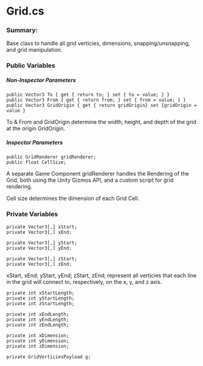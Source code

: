 # Grid.cs #

### Summary: ### 

Base class to handle all grid verticies, dimensions, snapping/unsnapping, and grid manipulation. 

### Public Variables ###

##### Non-Inspector Parameters #####
  
```
public Vector3 To { get { return to; } set { to = value; } }
public Vector3 From { get { return from; } set { from = value; } }
public Vector3 GridOrigin { get { return gridOrigin} set {gridOrigin = value }
```
To & From and GridOrigin determine the width, height, and depth of the grid at the origin GridOrigin. 

##### Inspector Parameters #####

```
public GridRenderer gridRenderer;
public float CellSize;
```
    
A separate Game Component gridRenderer handles the Rendering of the Grid, both using the Unity Gizmos API, and a custom
script for grid rendering.
    
Cell size determines the dimension of each Grid Cell. 
    
### Private Variables ####

```
private Vector3[,] xStart;
private Vector3[,] xEnd;

private Vector3[,] yStart;
private Vector3[,] yEnd;

private Vector3[,] zStart;
private Vector3[,] zEnd;
```

xStart, xEnd; yStart, yEnd; zStart, zEnd; represent all verticies that each line in the grid will connect to, respectively, 
on the x, y, and z axis. 

```
private int xStartLength;
private int yStartLength;
private int zStartLength;

private int xEndLength;
private int yEndLength;
private int zEndLength;
```

```
private int xDimension;
private int yDimension;
private int zDimension;
```

```
private GridVerticiesPayload g;
```
